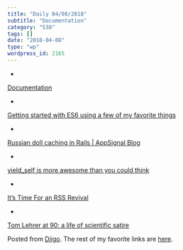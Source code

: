 ```yaml
---
title: "Daily 04/08/2018"
subtitle: "Documentation"
category: "538"
tags: []
date: "2018-04-08"
type: "wp"
wordpress_id: 2165
---
```

- 
[Documentation](https://www.graphviz.org/documentation/)

- 
[Getting started with ES6 using a few of my favorite things](https://medium.freecodecamp.org/getting-started-with-es6-using-a-few-of-my-favorite-things-ac89c27812e0?source=userActivityShare-d383785221d0-1523118581)

- 
[Russian doll caching in Rails | AppSignal Blog](https://blog.appsignal.com/2018/04/03/russian-doll-caching-in-rails.html)

- 
[yield_self is more awesome than you could think](https://zverok.github.io/blog/2018-01-24-yield_self.html)

- 
[It’s Time For an RSS Revival](https://www.wired.com/story/rss-readers-feedly-inoreader-old-reader/?utm_source=hackernewsletter&utm_medium=email&utm_term=fav)

- 
[Tom Lehrer at 90: a life of scientific satire](https://www.nature.com/articles/d41586-018-03922-x)

Posted from [Diigo](https://www.diigo.com). The rest of my favorite links are [here](https://www.diigo.com/user/pitosalas).